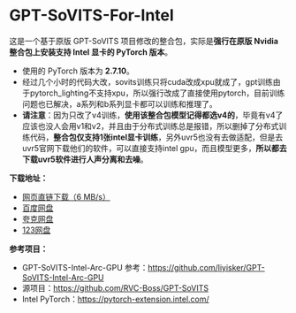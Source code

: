 # GPT-SoVITS-For-Intel

这是一个基于原版 GPT-SoVITS 项目修改的整合包，实际是**强行在原版 Nvidia 整合包上安装支持 Intel 显卡的 PyTorch 版本**。

* 使用的 PyTorch 版本为 **2.7.10**。
* 经过几个小时的代码大改，sovits训练只将cuda改成xpu就成了，gpt训练由于pytorch_lighting不支持xpu，所以强行改成了直接使用pytorch，目前训练问题也已解决，a系列和b系列显卡都可以训练和推理了。
* **请注意**：因为只改了v4训练，**使用该整合包模型记得都选v4的**，毕竟有v4了应该也没人会用v1和v2，并且由于分布式训练总是报错，所以删掉了分布式训练代码，**整合包仅支持1张intel显卡训练**，另外uvr5也没有去做适配，但是去uvr5官网下载他们的软件，可以直接支持intel gpu，而且模型更多，**所以都去下载uvr5软件进行人声分离和去噪**。

**下载地址：**

* [网页直链下载（6 MB/s）](https://www.modelscope.cn/models/Sakuya999/GPT-SoVITS-For-Intel/resolve/master/GPT-SoVITS-For-Intel.zip)
* [百度网盘](https://pan.baidu.com/s/15dQEE25pwTn5tKm7TsGFGA?pwd=1616)
* [夸克网盘](https://pan.quark.cn/s/352c55104048#/list/share)
* [123网盘](https://www.123865.com/s/0p0Mjv-oXggh)

**参考项目：**

* GPT-SoVITS-Intel-Arc-GPU 参考：https://github.com/liyisker/GPT-SoVITS-Intel-Arc-GPU
* 源项目：https://github.com/RVC-Boss/GPT-SoVITS
* Intel PyTorch：https://pytorch-extension.intel.com/

